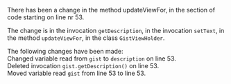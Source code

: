 There has been a change in the method updateViewFor, in the section of code starting on line nr 53.
  
The change is in the invocation ```getDescription```, in the invocation ```setText```, in the method ```updateViewFor```, in the class ```GistViewHolder```.
  
The following changes have been made:  
Changed variable read from ```gist``` to ```description``` on line 53.  
Deleted invocation ```gist.getDescription()``` on line 53.  
Moved variable read ```gist``` from line 53 to line 53.  
